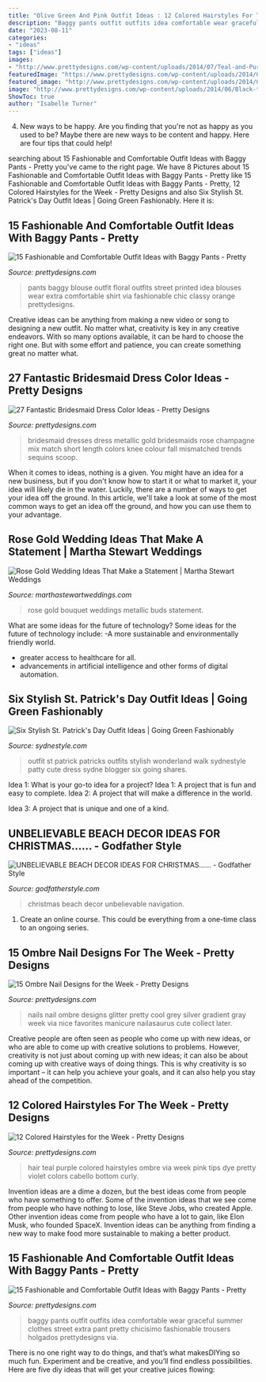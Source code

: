 ```yaml
---
title: "Olive Green And Pink Outfit Ideas : 12 Colored Hairstyles For The Week"
description: "Baggy pants outfit outfits idea comfortable wear graceful summer clothes street extra pant pretty chicisimo fashionable trousers holgados prettydesigns via"
date: "2023-08-11"
categories:
- "ideas"
tags: ["ideas"]
images:
- "http://www.prettydesigns.com/wp-content/uploads/2014/07/Teal-and-Purple-Hair.jpg"
featuredImage: "https://www.prettydesigns.com/wp-content/uploads/2014/07/Floral-Printed-Top-and-Black-Baggy-Pants-Outfit.jpg"
featured_image: "http://www.prettydesigns.com/wp-content/uploads/2014/06/Black-to-White-Nails.jpg"
image: "http://www.prettydesigns.com/wp-content/uploads/2014/06/Black-to-White-Nails.jpg"
ShowToc: true
author: "Isabelle Turner"
---
```



4. New ways to be happy.
Are you finding that you're not as happy as you used to be? Maybe there are new ways to be content and happy. Here are four tips that could help!

	

		
searching about 15 Fashionable and Comfortable Outfit Ideas with Baggy Pants - Pretty you've came to the right page. We have 8 Pictures about 15 Fashionable and Comfortable Outfit Ideas with Baggy Pants - Pretty like 15 Fashionable and Comfortable Outfit Ideas with Baggy Pants - Pretty, 12 Colored Hairstyles for the Week - Pretty Designs and also Six Stylish St. Patrick&#039;s Day Outfit Ideas | Going Green Fashionably. Here it is:
		
    
## 15 Fashionable And Comfortable Outfit Ideas With Baggy Pants - Pretty

<img loading=lazy src="https://www.prettydesigns.com/wp-content/uploads/2014/07/Floral-Printed-Top-and-Black-Baggy-Pants-Outfit.jpg" onerror="this.onerror=null;this.src='https://tse4.mm.bing.net/th?id=OIP.Tw8j6ID4OO2P9uP-M3ItTgHaK2&amp;pid=15.1';" alt="15 Fashionable and Comfortable Outfit Ideas with Baggy Pants - Pretty">

_Source: prettydesigns.com_

>pants baggy blouse outfit floral outfits street printed idea blouses wear extra comfortable shirt via fashionable chic classy orange prettydesigns. 

	

Creative ideas can be anything from making a new video or song to designing a new outfit. No matter what, creativity is key in any creative endeavors. With so many options available, it can be hard to choose the right one. But with some effort and patience, you can create something great no matter what.

    
## 27 Fantastic Bridesmaid Dress Color Ideas - Pretty Designs

<img loading=lazy src="http://www.prettydesigns.com/wp-content/uploads/2015/11/Metallic-Bridesmaid-Dress.jpg" onerror="this.onerror=null;this.src='https://tse3.mm.bing.net/th?id=OIP.gROf0BUUhEdR3EHXqXi1pQHaLH&amp;pid=15.1';" alt="27 Fantastic Bridesmaid Dress Color Ideas - Pretty Designs">

_Source: prettydesigns.com_

>bridesmaid dresses dress metallic gold bridesmaids rose champagne mix match short length colors knee colour fall mismatched trends sequins scoop. 

	

When it comes to ideas, nothing is a given. You might have an idea for a new business, but if you don't know how to start it or what to market it, your idea will likely die in the water. Luckily, there are a number of ways to get your idea off the ground. In this article, we'll take a look at some of the most common ways to get an idea off the ground, and how you can use them to your advantage.

    
## Rose Gold Wedding Ideas That Make A Statement | Martha Stewart Weddings

<img loading=lazy src="https://static.onecms.io/wp-content/uploads/sites/36/2017/05/19073816/rose-gold-wedding-ideas-andy-kyle-roberts-0918.jpg" onerror="this.onerror=null;this.src='https://tse1.mm.bing.net/th?id=OIP.22TxD1-ejbpzANxEut-N1AHaLH&amp;pid=15.1';" alt="Rose Gold Wedding Ideas That Make a Statement | Martha Stewart Weddings">

_Source: marthastewartweddings.com_

>rose gold bouquet weddings metallic buds statement. 

	

What are some ideas for the future of technology?
Some ideas for the future of technology include: 
-A more sustainable and environmentally friendly world. 
- greater access to healthcare for all. 
- advancements in artificial intelligence and other forms of digital automation.

    
## Six Stylish St. Patrick&#039;s Day Outfit Ideas | Going Green Fashionably

<img loading=lazy src="http://www.sydnestyle.com/wp-content/uploads/2017/03/Sydne-Style-shares-St-patricks-day-outfit-ideas-from-fashion-blogger-walk-in-wonderland.jpg" onerror="this.onerror=null;this.src='https://tse1.mm.bing.net/th?id=OIP.fJbpkDLe7sl3q4OIMvZ0NQHaKE&amp;pid=15.1';" alt="Six Stylish St. Patrick&#039;s Day Outfit Ideas | Going Green Fashionably">

_Source: sydnestyle.com_

>outfit st patrick patricks outfits stylish wonderland walk sydnestyle patty cute dress sydne blogger six going shares. 

	

Idea 1: What is your go-to idea for a project?
Idea 1: A project that is fun and easy to complete.
Idea 2: A project that will make a difference in the world.

Idea 3: A project that is unique and one of a kind.

    
## UNBELIEVABLE BEACH DECOR IDEAS FOR CHRISTMAS...... - Godfather Style

<img loading=lazy src="https://godfatherstyle.com/wp-content/uploads/2015/11/beach-christmas-decor-ideas-23.jpg" onerror="this.onerror=null;this.src='https://tse4.mm.bing.net/th?id=OIP.A5TYESM7U7FDt0ruVXQb7AHaLG&amp;pid=15.1';" alt="UNBELIEVABLE BEACH DECOR IDEAS FOR CHRISTMAS...... - Godfather Style">

_Source: godfatherstyle.com_

>christmas beach decor unbelievable navigation. 

	

1. Create an online course. This could be everything from a one-time class to an ongoing series.

    
## 15 Ombre Nail Designs For The Week - Pretty Designs

<img loading=lazy src="http://www.prettydesigns.com/wp-content/uploads/2014/06/Black-to-White-Nails.jpg" onerror="this.onerror=null;this.src='https://tse2.mm.bing.net/th?id=OIP.CidL_ZIMLeZ6BxJqMjZ-FQHaHa&amp;pid=15.1';" alt="15 Ombre Nail Designs for the Week - Pretty Designs">

_Source: prettydesigns.com_

>nails nail ombre designs glitter pretty cool grey silver gradient gray week via nice favorites manicure nailasaurus cute collect later. 

	

Creative people are often seen as people who come up with new ideas, or who are able to come up with creative solutions to problems. However, creativity is not just about coming up with new ideas; it can also be about coming up with creative ways of doing things. This is why creativity is so important – it can help you achieve your goals, and it can also help you stay ahead of the competition.

    
## 12 Colored Hairstyles For The Week - Pretty Designs

<img loading=lazy src="http://www.prettydesigns.com/wp-content/uploads/2014/07/Teal-and-Purple-Hair.jpg" onerror="this.onerror=null;this.src='https://tse4.mm.bing.net/th?id=OIP.xtAmbuWOgZRj_d6Y5DXhDAHaJ4&amp;pid=15.1';" alt="12 Colored Hairstyles for the Week - Pretty Designs">

_Source: prettydesigns.com_

>hair teal purple colored hairstyles ombre via week pink tips dye pretty violet colors cabello bottom curly. 

	

Invention ideas are a dime a dozen, but the best ideas come from people who have something to offer. Some of the invention ideas that we see come from people who have nothing to lose, like Steve Jobs, who created Apple. Other invention ideas come from people who have a lot to gain, like Elon Musk, who founded SpaceX. Invention ideas can be anything from finding a new way to make food more sustainable to making a better product.

    
## 15 Fashionable And Comfortable Outfit Ideas With Baggy Pants - Pretty

<img loading=lazy src="http://www.prettydesigns.com/wp-content/uploads/2014/07/Graceful-Outfit-Idea-with-Baggy-Pants.jpg" onerror="this.onerror=null;this.src='https://tse2.mm.bing.net/th?id=OIP.IgnxrIIgUBK55jp29OgO0gHaK2&amp;pid=15.1';" alt="15 Fashionable and Comfortable Outfit Ideas with Baggy Pants - Pretty">

_Source: prettydesigns.com_

>baggy pants outfit outfits idea comfortable wear graceful summer clothes street extra pant pretty chicisimo fashionable trousers holgados prettydesigns via. 

	

There is no one right way to do things, and that’s what makesDIYing so much fun. Experiment and be creative, and you’ll find endless possibilities. Here are five diy ideas that will get your creative juices flowing:

